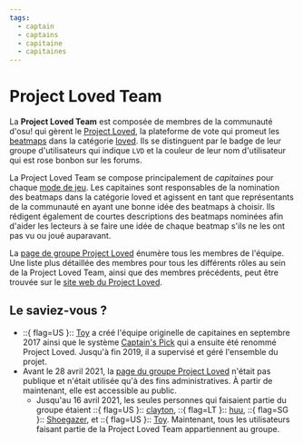 ```yaml
---
tags:
  - captain
  - captains
  - capitaine
  - capitaines
---
```


# Project Loved Team

La **Project Loved Team** est composée de membres de la communauté d'osu! qui gèrent le [Project Loved](/wiki/Community/Project_Loved), la plateforme de vote qui promeut les [beatmaps](/wiki/Beatmap) dans la catégorie [loved](/wiki/Beatmap/Category#loved). Ils se distinguent par le badge de leur groupe d'utilisateurs qui indique `LVD` et la couleur de leur nom d'utilisateur qui est rose bonbon sur les forums.

La Project Loved Team se compose principalement de *capitaines* pour chaque [mode de jeu](/wiki/Game_mode). Les capitaines sont responsables de la nomination des beatmaps dans la catégorie loved et agissent en tant que représentants de la communauté en ayant une bonne idée des beatmaps à choisir. Ils rédigent également de courtes descriptions des beatmaps nominées afin d'aider les lecteurs à se faire une idée de chaque beatmap s'ils ne les ont pas vu ou joué auparavant.

La [page de groupe Project Loved](https://osu.ppy.sh/groups/31) énumère tous les membres de l'équipe. Une liste plus détaillée des membres pour tous les différents rôles au sein de la Project Loved Team, ainsi que des membres précédents, peut être trouvée sur le [site web du Project Loved](https://loved.sh/team).

## Le saviez-vous ?

- ::{ flag=US }:: [Toy](https://osu.ppy.sh/users/2757689) a créé l'équipe originelle de capitaines en septembre 2017 ainsi que le système [Captain's Pick](/wiki/Beatmap/History_of_Loved#captain's-pick-et-project-loved-(septembre-2017---présent)) qui a ensuite été renommé Project Loved. Jusqu'à fin 2019, il a supervisé et géré l'ensemble du projet.
- Avant le 28 avril 2021, la [page du groupe Project Loved](https://osu.ppy.sh/groups/31) n'était pas publique et n'était utilisée qu'à des fins administratives. À partir de maintenant, elle est accessible au public.
  - Jusqu'au 16 avril 2021, les seules personnes qui faisaient partie du groupe étaient ::{ flag=US }:: [clayton](https://osu.ppy.sh/users/3666350), ::{ flag=LT }:: [huu](https://osu.ppy.sh/users/6044237), ::{ flag=SG }:: [Shoegazer](https://osu.ppy.sh/users/2520707), et ::{ flag=US }:: [Toy](https://osu.ppy.sh/users/2757689). Maintenant, tous les utilisateurs faisant partie de la Project Loved Team appartiennent au groupe.
